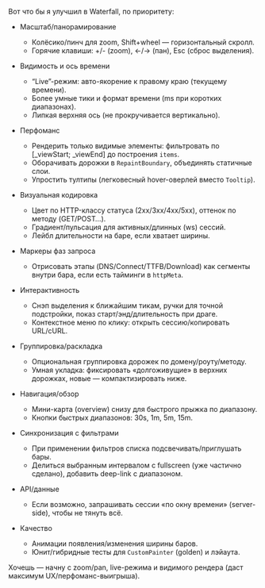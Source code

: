 Вот что бы я улучшил в Waterfall, по приоритету:

- Масштаб/панорамирование
  - Колёсико/пинч для zoom, Shift+wheel — горизонтальный скролл.
  - Горячие клавиши: +/- (zoom), ←/→ (пан), Esc (сброс выделения).

- Видимость и ось времени
  - “Live”-режим: авто-якорение к правому краю (текущему времени).
  - Более умные тики и формат времени (ms при коротких диапазонах).
  - Липкая верхняя ось (не прокручивается вертикально).

- Перфоманс
  - Рендерить только видимые элементы: фильтровать по [_viewStart; _viewEnd] до построения `items`.
  - Оборачивать дорожки в `RepaintBoundary`, объединять статичные слои.
  - Упростить тултипы (легковесный hover-оверлей вместо `Tooltip`).

- Визуальная кодировка
  - Цвет по HTTP-классу статуса (2xx/3xx/4xx/5xx), оттенок по методу (GET/POST…).
  - Градиент/пульсация для активных/длинных (ws) сессий.
  - Лейбл длительности на баре, если хватает ширины.

- Маркеры фаз запроса
  - Отрисовать этапы (DNS/Connect/TTFB/Download) как сегменты внутри бара, если есть тайминги в `httpMeta`.

- Интерактивность
  - Снэп выделения к ближайшим тикам, ручки для точной подстройки, показ старт/энд/длительность при драге.
  - Контекстное меню по клику: открыть сессию/копировать URL/cURL.

- Группировка/раскладка
  - Опциональная группировка дорожек по домену/роуту/методу.
  - Умная укладка: фиксировать «долгоживущие» в верхних дорожках, новые — компактизировать ниже.

- Навигация/обзор
  - Мини-карта (overview) снизу для быстрого прыжка по диапазону.
  - Кнопки быстрых диапазонов: 30s, 1m, 5m, 15m.

- Синхронизация с фильтрами
  - При применении фильтров списка подсвечивать/приглушать бары.
  - Делиться выбранным интервалом с fullscreen (уже частично сделано), добавить deep-link с диапазоном.

- API/данные
  - Если возможно, запрашивать сессии «по окну времени» (server-side), чтобы не тянуть всё.

- Качество
  - Анимации появления/изменения ширины баров.
  - Юнит/гибридные тесты для `CustomPainter` (golden) и лэйаута.

Хочешь — начну с zoom/pan, live-режима и видимого рендера (даст максимум UX/перфоманс-выигрыша).